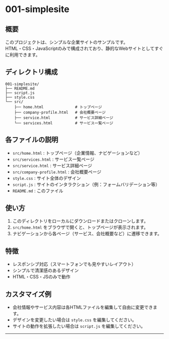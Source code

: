 # 001-simplesite

## 概要
このプロジェクトは、シンプルな企業サイトのサンプルです。  
HTML・CSS・JavaScriptのみで構成されており、静的なWebサイトとしてすぐに利用できます。

## ディレクトリ構成
```
001-simplesite/
├── README.md
├── script.js
├── style.css
└── src/
    ├── home.html              # トップページ
    ├── company-profile.html   # 会社概要ページ
    ├── service.html           # サービス詳細ページ
    └── services.html          # サービス一覧ページ
```

## 各ファイルの説明
- `src/home.html` : トップページ（企業情報、ナビゲーションなど）
- `src/services.html` : サービス一覧ページ
- `src/service.html` : サービス詳細ページ
- `src/company-profile.html` : 会社概要ページ
- `style.css` : サイト全体のデザイン
- `script.js` : サイトのインタラクション（例：フォームバリデーション等）
- `README.md` : このファイル

## 使い方
1. このディレクトリをローカルにダウンロードまたはクローンします。
2. `src/home.html` をブラウザで開くと、トップページが表示されます。
3. ナビゲーションから各ページ（サービス、会社概要など）に遷移できます。

## 特徴
- レスポンシブ対応（スマートフォンでも見やすいレイアウト）
- シンプルで清潔感のあるデザイン
- HTML・CSS・JSのみで動作

## カスタマイズ例
- 会社情報やサービス内容は各HTMLファイルを編集して自由に変更できます。
- デザインを変更したい場合は `style.css` を編集してください。
- サイトの動作を拡張したい場合は `script.js` を編集してください。

---